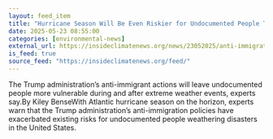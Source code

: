 ```yaml
---
layout: feed_item
title: "Hurricane Season Will Be Even Riskier for Undocumented People This Year"
date: 2025-05-23 08:55:00
categories: [environmental-news]
external_url: https://insideclimatenews.org/news/23052025/anti-immigration-policies-risk-undocumented-people-during-hurricanes/
is_feed: true
source_feed: "https://insideclimatenews.org/feed/"
---
```


The Trump administration’s anti-immigrant actions will leave undocumented people more vulnerable during and after extreme weather events, experts say.By Kiley BenseWith Atlantic hurricane season on the horizon, experts warn that the Trump administration’s anti-immigration policies have exacerbated existing risks for undocumented people weathering disasters in the United States.&nbsp;
